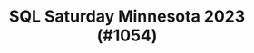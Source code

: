 ---
layout: event
title: "SQL Saturday Minnesota 2023 (#1054)"
subtitle: ""
tags: ["Minnesota", "Minneapolis", "USA", "physical", "2023", "North America"]
thumb: /assets/img/logos/Just_icon_Color_small.png
comments: false
data: SQLSat1054
---